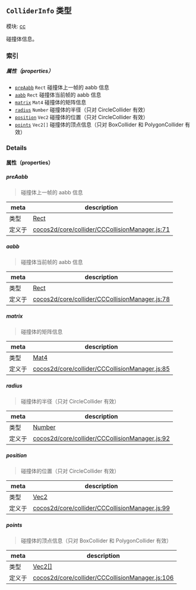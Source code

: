 ## `ColliderInfo` 类型



模块: [cc](../modules/cc.md)


碰撞体信息。



### 索引

##### 属性（properties）

  - [`preAabb`](#preaabb) `Rect` 碰撞体上一帧的 aabb 信息
  - [`aabb`](#aabb) `Rect` 碰撞体当前帧的 aabb 信息
  - [`matrix`](#matrix) `Mat4` 碰撞体的矩阵信息
  - [`radius`](#radius) `Number` 碰撞体的半径（只对 CircleCollider 有效）
  - [`position`](#position) `Vec2` 碰撞体的位置（只对 CircleCollider 有效）
  - [`points`](#points) `Vec2[]` 碰撞体的顶点信息（只对 BoxCollider 和 PolygonCollider 有效）





### Details


#### 属性（properties）


##### preAabb

> 碰撞体上一帧的 aabb 信息

| meta | description |
|------|-------------|
| 类型 | <a href="../classes/Rect.html" class="crosslink">Rect</a> |
| 定义于 | [cocos2d/core/collider/CCCollisionManager.js:71](https://github.com/cocos-creator/engine/blob/a2f4b48f64e8117cf0d5a93229bfe31932c42384/cocos2d/core/collider/CCCollisionManager.js#L71) |



##### aabb

> 碰撞体当前帧的 aabb 信息

| meta | description |
|------|-------------|
| 类型 | <a href="../classes/Rect.html" class="crosslink">Rect</a> |
| 定义于 | [cocos2d/core/collider/CCCollisionManager.js:78](https://github.com/cocos-creator/engine/blob/a2f4b48f64e8117cf0d5a93229bfe31932c42384/cocos2d/core/collider/CCCollisionManager.js#L78) |



##### matrix

> 碰撞体的矩阵信息

| meta | description |
|------|-------------|
| 类型 | <a href="../classes/Mat4.html" class="crosslink">Mat4</a> |
| 定义于 | [cocos2d/core/collider/CCCollisionManager.js:85](https://github.com/cocos-creator/engine/blob/a2f4b48f64e8117cf0d5a93229bfe31932c42384/cocos2d/core/collider/CCCollisionManager.js#L85) |



##### radius

> 碰撞体的半径（只对 CircleCollider 有效）

| meta | description |
|------|-------------|
| 类型 | <a href="https://developer.mozilla.org/en/JavaScript/Reference/Global_Objects/Number" class="crosslink external" target="_blank">Number</a> |
| 定义于 | [cocos2d/core/collider/CCCollisionManager.js:92](https://github.com/cocos-creator/engine/blob/a2f4b48f64e8117cf0d5a93229bfe31932c42384/cocos2d/core/collider/CCCollisionManager.js#L92) |



##### position

> 碰撞体的位置（只对 CircleCollider 有效）

| meta | description |
|------|-------------|
| 类型 | <a href="../classes/Vec2.html" class="crosslink">Vec2</a> |
| 定义于 | [cocos2d/core/collider/CCCollisionManager.js:99](https://github.com/cocos-creator/engine/blob/a2f4b48f64e8117cf0d5a93229bfe31932c42384/cocos2d/core/collider/CCCollisionManager.js#L99) |



##### points

> 碰撞体的顶点信息（只对 BoxCollider 和 PolygonCollider 有效）

| meta | description |
|------|-------------|
| 类型 | <a href="../classes/Vec2.html" class="crosslink">Vec2[]</a> |
| 定义于 | [cocos2d/core/collider/CCCollisionManager.js:106](https://github.com/cocos-creator/engine/blob/a2f4b48f64e8117cf0d5a93229bfe31932c42384/cocos2d/core/collider/CCCollisionManager.js#L106) |






